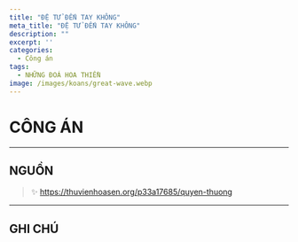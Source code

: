 ```yaml
---
title: "ĐỆ TỬ ĐẾN TAY KHÔNG"
meta_title: "ĐỆ TỬ ĐẾN TAY KHÔNG"
description: ""
excerpt: ''
categories:
  - Công án
tags:
  - NHỮNG ĐOÁ HOA THIỀN
image: /images/koans/great-wave.webp
---
```


# CÔNG ÁN

<hr class="blog-rule" />

## NGUỒN

> ✨ https://thuvienhoasen.org/p33a17685/quyen-thuong

<hr class="blog-rule" />

## GHI CHÚ

[^1]: ⭐️
